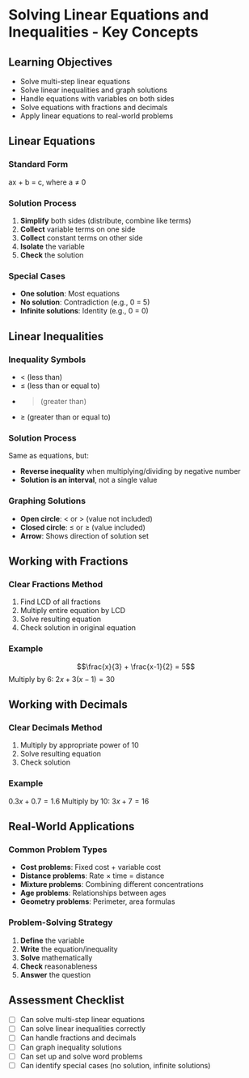 # Solving Linear Equations and Inequalities - Key Concepts

## Learning Objectives
- Solve multi-step linear equations
- Solve linear inequalities and graph solutions
- Handle equations with variables on both sides
- Solve equations with fractions and decimals
- Apply linear equations to real-world problems

## Linear Equations

### Standard Form
ax + b = c, where a ≠ 0

### Solution Process
1. **Simplify** both sides (distribute, combine like terms)
2. **Collect** variable terms on one side
3. **Collect** constant terms on other side
4. **Isolate** the variable
5. **Check** the solution

### Special Cases
- **One solution**: Most equations
- **No solution**: Contradiction (e.g., 0 = 5)
- **Infinite solutions**: Identity (e.g., 0 = 0)

## Linear Inequalities

### Inequality Symbols
- < (less than)
- ≤ (less than or equal to)
- > (greater than)
- ≥ (greater than or equal to)

### Solution Process
Same as equations, but:
- **Reverse inequality** when multiplying/dividing by negative number
- **Solution is an interval**, not a single value

### Graphing Solutions
- **Open circle**: < or > (value not included)
- **Closed circle**: ≤ or ≥ (value included)
- **Arrow**: Shows direction of solution set

## Working with Fractions

### Clear Fractions Method
1. Find LCD of all fractions
2. Multiply entire equation by LCD
3. Solve resulting equation
4. Check solution in original equation

### Example
$$\frac{x}{3} + \frac{x-1}{2} = 5$$
Multiply by 6: $2x + 3(x-1) = 30$

## Working with Decimals

### Clear Decimals Method
1. Multiply by appropriate power of 10
2. Solve resulting equation
3. Check solution

### Example
$0.3x + 0.7 = 1.6$
Multiply by 10: $3x + 7 = 16$

## Real-World Applications

### Common Problem Types
- **Cost problems**: Fixed cost + variable cost
- **Distance problems**: Rate × time = distance
- **Mixture problems**: Combining different concentrations
- **Age problems**: Relationships between ages
- **Geometry problems**: Perimeter, area formulas

### Problem-Solving Strategy
1. **Define** the variable
2. **Write** the equation/inequality
3. **Solve** mathematically
4. **Check** reasonableness
5. **Answer** the question

## Assessment Checklist
- [ ] Can solve multi-step linear equations
- [ ] Can solve linear inequalities correctly
- [ ] Can handle fractions and decimals
- [ ] Can graph inequality solutions
- [ ] Can set up and solve word problems
- [ ] Can identify special cases (no solution, infinite solutions)